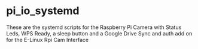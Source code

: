 # pi_io_systemd
These are the systemd scripts for the Raspberry Pi Camera with Status Leds, WPS Ready, a sleep button and a Google Drive Sync and auth add on for the E-Linux Rpi Cam Interface
 
